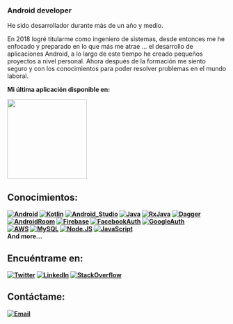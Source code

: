 ### Android developer


He sido desarrollador durante más de un año y medio.

En 2018 logré titularme como ingeniero de sistemas, desde entonces me he enfocado y preparado en lo que más me atrae ... el desarrollo de aplicaciones Android, a lo largo de este tiempo he creado pequeños proyectos a nivel personal. Ahora después de la formación me siento seguro y con los conocimientos para poder resolver problemas en el mundo laboral.

<strong>Mi última aplicación disponible en:<strong>

<a href="https://play.google.com/store/apps/details?id=io.spooky.app" target="_blank">
  <img src="https://play.google.com/intl/en_us/badges/static/images/badges/en_badge_web_generic.png" width="183">
</a>

## Conocimientos:
[![Android](https://img.shields.io/badge/Android-3DDC84?style=for-the-badge&logo=android&logoColor=white&labelColor=101010)]()
[![Kotlin](https://img.shields.io/badge/Kotlin-0095D5?style=for-the-badge&logo=kotlin&logoColor=white&labelColor=101010)]()
[![Android_Studio](https://img.shields.io/badge/Android_Studio-3DDC84?style=for-the-badge&logo=android-studio&logoColor=white&labelColor=101010)]()
[![Java](https://img.shields.io/badge/Java-007396?style=for-the-badge&logo=java&logoColor=white&labelColor=101010)]()
[![RxJava](https://img.shields.io/badge/RxJava-007396?style=for-the-badge&logo=java&logoColor=white&labelColor=101010)]()
[![Dagger](https://img.shields.io/badge/Dagger2-000000?style=for-the-badge&logo=conda-forge&logoColor=white&labelColor=101010)]()
</br>
[![AndroidRoom](https://img.shields.io/badge/Android_Room_SQLite-000000?style=for-the-badge&logo=sqlite&logoColor=white&labelColor=101010)]()
[![Firebase](https://img.shields.io/badge/Firebase-FFCA28?style=for-the-badge&logo=firebase&logoColor=white&labelColor=101010)]()
[![FacebookAuth](https://img.shields.io/badge/Facebook_Auth-4479A1?style=for-the-badge&logo=facebook&logoColor=white&labelColor=101010)]()
[![GoogleAuth](https://img.shields.io/badge/Google_Auth-000000?style=for-the-badge&logo=google&logoColor=white&labelColor=101010)]()
</br>
[![AWS](https://img.shields.io/badge/AWS-232F3E?style=for-the-badge&logo=amazon-aws&logoColor=white&labelColor=101010)]()
[![MySQL](https://img.shields.io/badge/PostgreSQL-4479A1?style=for-the-badge&logo=postgresql&logoColor=white&labelColor=101010)]()
[![Node.JS](https://img.shields.io/badge/Node.JS-339933?style=for-the-badge&logo=node.js&logoColor=white&labelColor=101010)]()
[![JavaScript](https://img.shields.io/badge/JavaScript-F7DF1E?style=for-the-badge&logo=javascript&logoColor=white&labelColor=101010)]()
</br>
<strong>And more...</strong>

## Encuéntrame en:

[![Twitter](https://img.shields.io/badge/Twitter-@ekrlaz-1DA1F2?style=for-the-badge&logo=twitter&logoColor=white&labelColor=101010)](https://twitter.com/ekrlaz)
[![LinkedIn](https://img.shields.io/badge/LinkedIn-Erick_Alvarez-0077B5?style=for-the-badge&logo=linkedin&logoColor=white&labelColor=101010)](https://www.linkedin.com/in/erick-rafael-alvarez-arrieta-707a5a1a2/)
[![StackOverflow](https://img.shields.io/badge/StackOverflow-@ekrlaz-FE7A16?style=for-the-badge&logo=StackOverflow&logoColor=white&labelColor=101010)](https://stackoverflow.com/users/11933015/ekrlaz)

## Contáctame:

[![Email](https://img.shields.io/badge/erick.alvz.1.9.9.3@gmail.com-D14836?style=for-the-badge&logo=gmail&logoColor=white&labelColor=101010)](mailto:erick.alvz.1.9.9.3@gmail.com)
